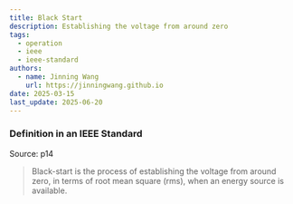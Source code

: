 ```yaml
---
title: Black Start
description: Establishing the voltage from around zero
tags:
  - operation
  - ieee
  - ieee-standard
authors:
  - name: Jinning Wang
    url: https://jinningwang.github.io
date: 2025-03-15
last_update: 2025-06-20
---
```


### Definition in an IEEE Standard

Source: <d-cite key="ieee2025std2988"></d-cite> p14

> Black-start is the process of establishing the voltage from around zero, in terms of root mean square (rms), when an energy source is available.
